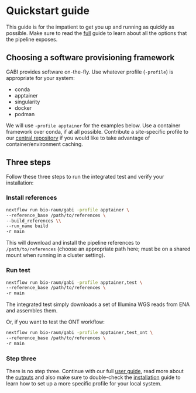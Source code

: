 # Quickstart guide

This guide is for the impatient to get you up and running as quickly as possible. Make sure to read the [full](usage.md) guide to learn about all the options that the pipeline exposes. 

## Choosing a software provisioning framework

GABI provides software on-the-fly. Use whatever profile (`-profile`) is appropriate for your system:

- conda
- apptainer
- singularity
- docker
- podman

We will use `-profile apptainer` for the examples below. Use a container framework over conda, if at all possible. Contribute a site-specific profile to our [central repository](https://github.com/bio-raum/nf-configs) if you would like to take advantage of container/environment caching. 

## Three steps

Follow these three steps to run the integrated test and verify your installation:

### Install references

```bash
nextflow run bio-raum/gabi -profile apptainer \
--reference_base /path/to/references \
--build_references \\
--run_name build
-r main
```

This will download and install the pipeline references to `/path/to/references` (choose an appropriate path here; must be on a shared mount when running in a cluster setting).

### Run test

```bash
nextflow run bio-raum/gabi -profile apptainer,test \
--reference_base /path/to/references \
-r main
``` 
The integrated test simply downloads a set of Illumina WGS reads from ENA and assembles them. 

Or, if you want to test the ONT workflow:

```bash
nextflow run bio-raum/gabi -profile apptainer,test_ont \
--reference_base /path/to/references \
-r main
``` 

### Step three

There is no step three. Continue with our full [user guide](usage.md), read more about the [outputs](output.md) and also  make sure to double-check the [installation](installation.md) guide to learn how to set up a more specific profile for your local system. 

